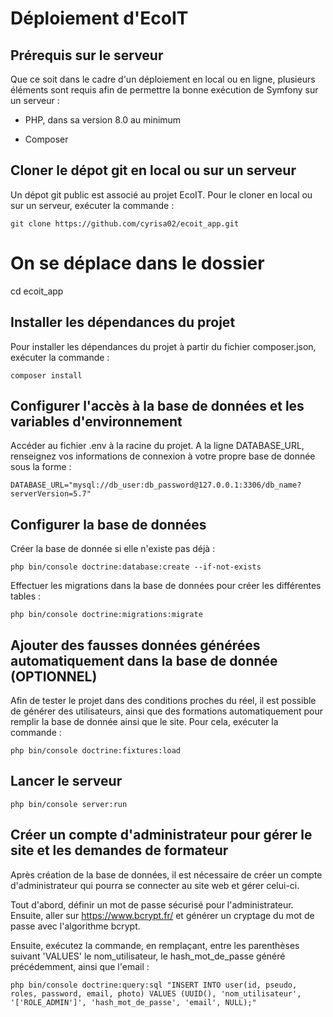 # Déploiement d'EcoIT

## Prérequis sur le serveur

Que ce soit dans le cadre d'un déploiement en local ou en ligne, plusieurs éléments sont requis afin de permettre la bonne exécution de Symfony sur un serveur :

- PHP, dans sa version 8.0 au minimum

- Composer

## Cloner le dépot git en local ou sur un serveur

Un dépot git public est associé au projet EcoIT. Pour le cloner en local ou sur un serveur, exécuter la commande :

`git clone https://github.com/cyrisa02/ecoit_app.git`

# On se déplace dans le dossier

cd ecoit_app

## Installer les dépendances du projet

Pour installer les dépendances du projet à partir du fichier composer.json, exécuter la commande :

`composer install`

## Configurer l'accès à la base de données et les variables d'environnement

Accéder au fichier .env à la racine du projet. A la ligne DATABASE_URL, renseignez vos informations de connexion à votre propre base de donnée sous la forme :

`DATABASE_URL="mysql://db_user:db_password@127.0.0.1:3306/db_name?serverVersion=5.7"`

## Configurer la base de données

Créer la base de donnée si elle n'existe pas déjà :

`php bin/console doctrine:database:create --if-not-exists`

Effectuer les migrations dans la base de données pour créer les différentes tables :

`php bin/console doctrine:migrations:migrate`

## Ajouter des fausses données générées automatiquement dans la base de donnée (OPTIONNEL)

Afin de tester le projet dans des conditions proches du réel, il est possible de générer des utilisateurs, ainsi que des formations automatiquement pour remplir la base de donnée ainsi que le site. Pour cela, exécuter la commande :

`php bin/console doctrine:fixtures:load`

## Lancer le serveur

`php bin/console server:run`

## Créer un compte d'administrateur pour gérer le site et les demandes de formateur

Après création de la base de données, il est nécessaire de créer un compte d'administrateur qui pourra se connecter au site web et gérer celui-ci.

Tout d'abord, définir un mot de passe sécurisé pour l'administrateur. Ensuite, aller sur https://www.bcrypt.fr/ et générer un cryptage du mot de passe avec l'algorithme bcrypt.

Ensuite, exécutez la commande, en remplaçant, entre les parenthèses suivant 'VALUES' le nom_utilisateur, le hash_mot_de_passe généré précédemment, ainsi que l'email :

`php bin/console doctrine:query:sql "INSERT INTO user(id, pseudo, roles, password, email, photo) VALUES (UUID(), 'nom_utilisateur', '['ROLE_ADMIN']', 'hash_mot_de_passe', 'email', NULL);"`
